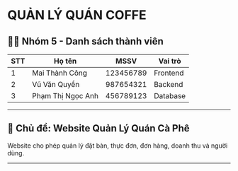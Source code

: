 # QUẢN LÝ QUÁN COFFE
## 👨‍💻 Nhóm 5 - Danh sách thành viên
| STT | Họ tên                | MSSV       | Vai trò    |
|-----|-----------------------|------------|------------|
| 1   | Mai Thành Công        | 123456789  | Frontend   |
| 2   | Vũ Văn Quyền          | 987654321  | Backend    |
| 3   | Phạm Thị Ngọc Anh     | 456789123  | Database   |

---

## 📌 Chủ đề: Website Quản Lý Quán Cà Phê

Website cho phép quản lý đặt bàn, thực đơn, đơn hàng, doanh thu và người dùng.

---
